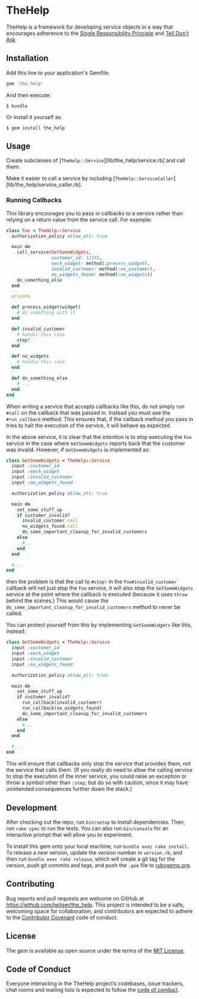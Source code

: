 # TheHelp

TheHelp is a framework for developing service objects in a way that encourages
adherence to the [Single Responsibility Principle][SRP] and [Tell Don't
Ask][TDA]

## Installation

Add this line to your application's Gemfile:

```ruby
gem 'the_help'
```

And then execute:

    $ bundle

Or install it yourself as:

    $ gem install the_help

## Usage

Create subclasses of [`TheHelp::Service`][lib/the_help/service.rb] and call
them.

Make it easier to call a service by including
[`TheHelp::ServiceCaller`][lib/the_help/service_caller.rb].

### Running Callbacks

This library encourages you to pass in callbacks to a service rather than
relying on a return value from the service call. For example:

```ruby
class Foo < TheHelp::Service
  authorization_policy allow_all: true

  main do
    call_service(GetSomeWidgets,
                 customer_id: 12345,
                 each_widget: method(:process_widget),
                 invalid_customer: method(:no_customer),
                 no_widgets_found: method(:no_widgets))
    do_something_else
  end

  private

  def process_widget(widget)
    # do something with it
  end

  def invalid_customer
    # handle this case
    stop!
  end

  def no_widgets
    # handle this case
  end

  def do_something_else
    # ...
  end
end
```

When writing a service that accepts callbacks like this, do not simply run
`#call` on the callback that was passed in. Instead you must use the
`#run_callback` method. This ensures that, if the callback method you pass in
tries to halt the execution of the service, it will behave as expected.

In the above service, it is clear that the intention is to stop executing the
`Foo` service in the case where `GetSomeWidgets` reports back that the customer
was invalid. However, if `GetSomeWidgets` is implemented as:

```ruby
class GetSomeWidgets < TheHelp::Service
  input :customer_id
  input :each_widget
  input :invalid_customer
  input :no_widgets_found

  authorization_policy allow_all: true

  main do
    set_some_stuff_up
    if customer_invalid?
      invalid_customer.call
      no_widgets_found.call
      do_some_important_cleanup_for_invalid_customers
    else
      #...
    end
  end

  #...
end
```

then the problem is that the call to `#stop!` in the `Foo#invalid_customer`
callback will not just stop the `Foo` service, it will also stop the
`GetSomeWidgets` service at the point where the callback is executed (because it
uses `throw` behind the scenes.) This would cause the
`do_some_important_cleanup_for_invalid_customers` method to never be called.

You can protect yourself from this by implementing `GetSomeWidgets` like this,
instead:

```ruby
class GetSomeWidgets < TheHelp::Service
  input :customer_id
  input :each_widget
  input :invalid_customer
  input :no_widgets_found

  authorization_policy allow_all: true

  main do
    set_some_stuff_up
    if customer_invalid?
      run_callback(invalid_customer)
      run_callback(no_widgets_found)
      do_some_important_cleanup_for_invalid_customers
    else
      #...
    end
  end

  #...
end
```

This will ensure that callbacks only stop the service that provides them, not
the service that calls them. (If you really do need to allow the calling service
to stop the execution of the inner service, you could raise an exception or
throw a symbol other than `:stop`; but do so with caution, since it may have
unintended consequences further down the stack.)

## Development

After checking out the repo, run `bin/setup` to install dependencies. Then, run `rake spec` to run the tests. You can also run `bin/console` for an interactive prompt that will allow you to experiment.

To install this gem onto your local machine, run `bundle exec rake install`. To release a new version, update the version number in `version.rb`, and then run `bundle exec rake release`, which will create a git tag for the version, push git commits and tags, and push the `.gem` file to [rubygems.org](https://rubygems.org).

## Contributing

Bug reports and pull requests are welcome on GitHub at https://github.com/jwilger/the_help. This project is intended to be a safe, welcoming space for collaboration, and contributors are expected to adhere to the [Contributor Covenant](http://contributor-covenant.org) code of conduct.

## License

The gem is available as open source under the terms of the [MIT License](https://opensource.org/licenses/MIT).

## Code of Conduct

Everyone interacting in the TheHelp project’s codebases, issue trackers, chat rooms and mailing lists is expected to follow the [code of conduct](https://github.com/jwilger/the_help/blob/master/CODE_OF_CONDUCT.md).

[SRP]: https://en.wikipedia.org/wiki/Single_responsibility_principle
[TDA]: https://martinfowler.com/bliki/TellDontAsk.html
